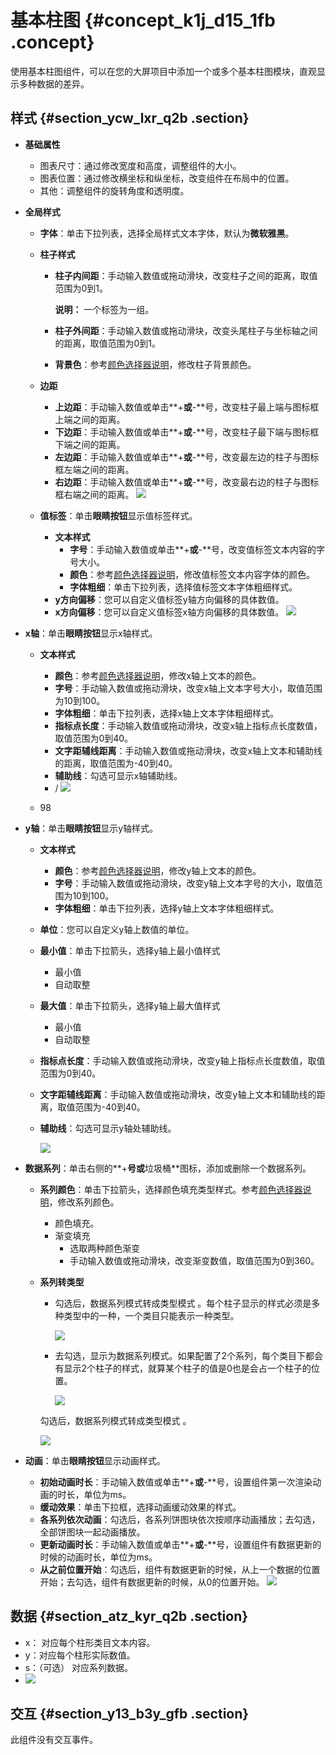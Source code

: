 # 基本柱图 {#concept_k1j_d15_1fb .concept}

使用基本柱图组件，可以在您的大屏项目中添加一个或多个基本柱图模块，直观显示多种数据的差异。

## 样式 {#section_ycw_lxr_q2b .section}

-   **基础属性**

    -   图表尺寸：通过修改宽度和高度，调整组件的大小。
    -   图表位置：通过修改横坐标和纵坐标，改变组件在布局中的位置。
    -   其他：调整组件的旋转角度和透明度。
-   **全局样式**
    -   **字体**：单击下拉列表，选择全局样式文本字体，默认为**微软雅黑**。
    -   **柱子样式**
        -   **柱子内间距**：手动输入数值或拖动滑块，改变柱子之间的距离，取值范围为0到1。

            **说明：** 一个标签为一组。

        -   **柱子外间距**：手动输入数值或拖动滑块，改变头尾柱子与坐标轴之间的距离，取值范围为0到1。
        -   **背景色**：参考[颜色选择器说明](cn.zh-CN/用户指南/管理组件/设置组件样式/配置项说明.md#section_kdw_vj4_t2b)，修改柱子背景颜色。
    -   **边距**

        -   **上边距**：手动输入数值或单击**+**或**-**号，改变柱子最上端与图标框上端之间的距离。
        -   **下边距**：手动输入数值或单击**+**或**-**号，改变柱子最下端与图标框下端之间的距离。
        -   **左边距**：手动输入数值或单击**+**或**-**号，改变最左边的柱子与图标框左端之间的距离。
        -   **右边距**：手动输入数值或单击**+**或**-**号，改变最右边的柱子与图标框右端之间的距离。
        ![](http://static-aliyun-doc.oss-cn-hangzhou.aliyuncs.com/assets/img/20209/154174478611345_zh-CN.png)

    -   **值标签**：单击**眼睛按钮**显示值标签样式。

        -   **文本样式**
            -   **字号**：手动输入数值或单击**+**或**-**号，改变值标签文本内容的字号大小。
            -   **颜色**：参考[颜色选择器说明](cn.zh-CN/用户指南/管理组件/设置组件样式/配置项说明.md#section_kdw_vj4_t2b)，修改值标签文本内容字体的颜色。
            -   **字体粗细**：单击下拉列表，选择值标签文本字体粗细样式。
        -   **y方向偏移**：您可以自定义值标签y轴方向偏移的具体数值。
        -   **x方向偏移**：您可以自定义值标签x轴方向偏移的具体数值。
        ![](http://static-aliyun-doc.oss-cn-hangzhou.aliyuncs.com/assets/img/20209/154174478611351_zh-CN.png)

-   **x轴**：单击**眼睛按钮**显示x轴样式。
    -   **文本样式**

        -   **颜色**：参考[颜色选择器说明](cn.zh-CN/用户指南/管理组件/设置组件样式/配置项说明.md#section_kdw_vj4_t2b)，修改x轴上文本的颜色。
        -   **字号**：手动输入数值或拖动滑块，改变x轴上文本字号大小，取值范围为10到100。
        -   **字体粗细**：单击下拉列表，选择x轴上文本字体粗细样式。
        -   **指标点长度**：手动输入数值或拖动滑块，改变x轴上指标点长度数值，取值范围为0到40。
        -   **文字距辅线距离**：手动输入数值或拖动滑块，改变x轴上文本和辅助线的距离，取值范围为-40到40。
        -   **辅助线**：勾选可显示x轴辅助线。
        -   /
        ![](http://static-aliyun-doc.oss-cn-hangzhou.aliyuncs.com/assets/img/20209/154174478711355_zh-CN.png)

    -   98
-   **y轴**：单击**眼睛按钮**显示y轴样式。
    -   **文本样式**
        -   **颜色**：参考[颜色选择器说明](cn.zh-CN/用户指南/管理组件/设置组件样式/配置项说明.md#section_kdw_vj4_t2b)，修改y轴上文本的颜色。
        -   **字号**：手动输入数值或拖动滑块，改变y轴上文本字号的大小，取值范围为10到100。
        -   **字体粗细**：单击下拉列表，选择y轴上文本字体粗细样式。
    -   **单位**：您可以自定义y轴上数值的单位。
    -   **最小值**：单击下拉箭头，选择y轴上最小值样式
        -   最小值
        -   自动取整
    -   **最大值**：单击下拉箭头，选择y轴上最大值样式
        -   最小值
        -   自动取整
    -   **指标点长度**：手动输入数值或拖动滑块，改变y轴上指标点长度数值，取值范围为0到40。
    -   **文字距辅线距离**：手动输入数值或拖动滑块，改变y轴上文本和辅助线的距离，取值范围为-40到40。
    -   **辅助线**：勾选可显示y轴处辅助线。

        ![](http://static-aliyun-doc.oss-cn-hangzhou.aliyuncs.com/assets/img/20209/154174478711405_zh-CN.png)

-   **数据系列**：单击右侧的**+**号或**垃圾桶**图标，添加或删除一个数据系列。
    -   **系列颜色**：单击下拉箭头，选择颜色填充类型样式。参考[颜色选择器说明](cn.zh-CN/用户指南/管理组件/设置组件样式/配置项说明.md#section_kdw_vj4_t2b)，修改系列颜色。
        -   颜色填充。
        -   渐变填充
            -   选取两种颜色渐变
            -   手动输入数值或拖动滑块，改变渐变数值，取值范围为0到360。
    -   **系列转类型**

        -   勾选后，数据系列模式转成类型模式 。每个柱子显示的样式必须是多种类型中的一种，一个类目只能表示一种类型。

            ![](http://static-aliyun-doc.oss-cn-hangzhou.aliyuncs.com/assets/img/20209/154174478713380_zh-CN.png)

        -   去勾选，显示为数据系列模式。如果配置了2个系列，每个类目下都会有显示2个柱子的样式，就算某个柱子的值是0也是会占一个柱子的位置。

            ![](http://static-aliyun-doc.oss-cn-hangzhou.aliyuncs.com/assets/img/20209/154174478713381_zh-CN.png)

        勾选后，数据系列模式转成类型模式 。

        ![](http://static-aliyun-doc.oss-cn-hangzhou.aliyuncs.com/assets/img/20209/154174478711406_zh-CN.png)

-   **动画**：单击**眼睛按钮**显示动画样式。

    -   **初始动画时长**：手动输入数值或单击**+**或**-**号，设置组件第一次渲染动画的时长，单位为ms。
    -   **缓动效果**：单击下拉框，选择动画缓动效果的样式。
    -   **各系列依次动画**：勾选后，各系列饼图块依次按顺序动画播放；去勾选，全部饼图块一起动画播放。
    -   **更新动画时长**：手动输入数值或单击**+**或**-**号，设置组件有数据更新的时候的动画时长，单位为ms。
    -   **从之前位置开始**：勾选后，组件有数据更新的时候，从上一个数据的位置开始；去勾选，组件有数据更新的时候，从0的位置开始。
    ![](http://static-aliyun-doc.oss-cn-hangzhou.aliyuncs.com/assets/img/20209/154174478721165_zh-CN.png)


## 数据 {#section_atz_kyr_q2b .section}

-   x： 对应每个柱形类目文本内容。
-   y：对应每个柱形实际数值。
-   s：（可选） 对应系列数据。
-   ![](http://static-aliyun-doc.oss-cn-hangzhou.aliyuncs.com/assets/img/20209/154174478711332_zh-CN.png)


## 交互 {#section_y13_b3y_gfb .section}

此组件没有交互事件。

